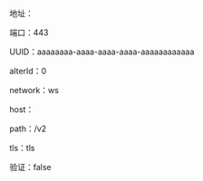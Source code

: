 地址：

端口：443

UUID：aaaaaaaa-aaaa-aaaa-aaaa-aaaaaaaaaaaa

alterId：0

network：ws

host：

path：/v2

tls：tls

验证：false
